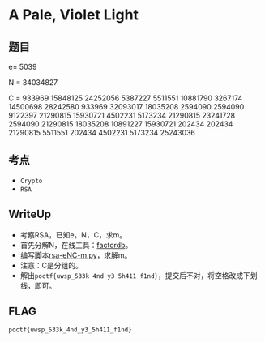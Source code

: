 # A Pale, Violet Light

## 题目

e= 5039

N = 34034827

C = 933969 15848125 24252056 5387227 5511551 10881790 3267174 14500698 28242580 933969 32093017 18035208 2594090 2594090 9122397 21290815 15930721 4502231 5173234 21290815 23241728 2594090 21290815 18035208 10891227 15930721 202434 202434 21290815 5511551 202434 4502231 5173234 25243036


## 考点

- `Crypto`
- `RSA`


## WriteUp

- 考察RSA，已知e，N，C，求m。
- 首先分解N，在线工具：[factordb](http://factordb.com/)。
- 编写脚本[rsa-eNC-m.py](./files/rsa-eNC-m.py)，求解m。 
- 注意：C是分组的。  
- 解出`poctf{uwsp_533k 4nd y3 5h411 f1nd}`，提交后不对，将空格改成下划线，即可。

## FLAG

```plain
poctf{uwsp_533k_4nd_y3_5h411_f1nd}
```
